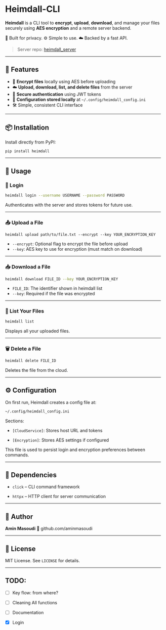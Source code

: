 
# Heimdall-CLI

**Heimdall** is a CLI tool to **encrypt**, **upload**, **download**, and manage your files securely using **AES encryption** and a remote server backend.

🔐 Built for privacy. ⚙️ Simple to use. ☁️ Backed by a fast API.

> Server repo: [heimdall_server](https://github.com/aminmasoudi/heimdall_server)

---

## 🚀 Features

- 🔐 **Encrypt files** locally using AES before uploading
- ☁️ **Upload, download, list, and delete files** from the server
- 🔑 **Secure authentication** using JWT tokens
- 🧾 **Configuration stored locally** at `~/.config/heimdall_config.ini`
- 🛠️ Simple, consistent CLI interface

---

## 📦 Installation

Install directly from PyPI:

```bash
pip install heimdall
```

---

## 🧪 Usage
### 🔐 Login

```bash
heimdall login --username USERNAME --password PASSWORD
```
Authenticates with the server and stores tokens for future use.

---
### 📤 Upload a File
```
heimdall upload path/to/file.txt --encrypt --key YOUR_ENCRYPTION_KEY
```
-    `--encrypt`: Optional flag to encrypt the file before upload
-    `--key`: AES key to use for encryption (must match on download)

---

### 📥 Download a File
```bash
heimdall download FILE_ID --key YOUR_ENCRYPTION_KEY
```
- `FILE_ID`: The identifier shown in heimdall list
- `--key`: Required if the file was encrypted

---

### 📄 List Your Files

```bash
heimdall list
```

Displays all your uploaded files.

---
### 🗑️ Delete a File

```bash
heimdall delete FILE_ID
```

Deletes the file from the cloud.

---

## ⚙️ Configuration

On first run, Heimdall creates a config file at:
```bash
~/.config/heimdall_config.ini
```
Sections:

- `[CloudService]`: Stores host URL and tokens

- `[Encryption]`: Stores AES settings if configured

This file is used to persist login and encryption preferences between commands.

---

## 🧱 Dependencies

- `click` – CLI command framework

- `httpx` – HTTP client for server communication

---

## 🧑 Author

**Amin Masoudi**
🔗 github.com/aminmasoudi

---

## 📄 License

MIT License. See `LICENSE` for details.

---

## TODO:
- [ ] Key flow: from where?
- [ ] Cleaning All functions
- [ ] Documentation 
- [x] Login

